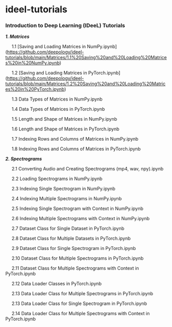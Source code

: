 # ideel-tutorials

### Introduction to Deep Learning (IDeeL) Tutorials


***1. Matrices***

&nbsp;&nbsp;&nbsp;&nbsp; 1.1 [Saving and Loading Matrices in NumPy.ipynb]
(https://github.com/deepology/ideel-tutorials/blob/main/Matrices/1.1%20Saving%20and%20Loading%20Matrices%20in%20NumPy.ipynb)

&nbsp;&nbsp;&nbsp;&nbsp; 1.2 [Saving and Loading Matrices in PyTorch.ipynb]
(https://github.com/deepology/ideel-tutorials/blob/main/Matrices/1.2%20Saving%20and%20Loading%20Matrices%20in%20PyTorch.ipynb)

&nbsp;&nbsp;&nbsp;&nbsp; 1.3 Data Types of Matrices in NumPy.ipynb

&nbsp;&nbsp;&nbsp;&nbsp; 1.4 Data Types of Matrices in PyTorch.ipynb

&nbsp;&nbsp;&nbsp;&nbsp; 1.5 Length and Shape of Matrices in NumPy.ipynb

&nbsp;&nbsp;&nbsp;&nbsp; 1.6 Length and Shape of Matrices in PyTorch.ipynb

&nbsp;&nbsp;&nbsp;&nbsp; 1.7 Indexing Rows and Columns of Matrices in NumPy.ipynb

&nbsp;&nbsp;&nbsp;&nbsp; 1.8 Indexing Rows and Columns of Matrices in PyTorch.ipynb


***2. Spectrograms***

&nbsp;&nbsp;&nbsp;&nbsp; 2.1 Converting Audio and Creating Spectrograms (mp4, wav, npy).ipynb

&nbsp;&nbsp;&nbsp;&nbsp; 2.2 Loading Spectrograms in NumPy.ipynb

&nbsp;&nbsp;&nbsp;&nbsp; 2.3 Indexing Single Spectrogram in NumPy.ipynb

&nbsp;&nbsp;&nbsp;&nbsp; 2.4 Indexing Multiple Spectrograms in NumPy.ipynb

&nbsp;&nbsp;&nbsp;&nbsp; 2.5 Indexing Single Spectrogram with Context in NumPy.ipynb

&nbsp;&nbsp;&nbsp;&nbsp; 2.6 Indexing Multiple Spectrograms with Context in NumPy.ipynb

&nbsp;&nbsp;&nbsp;&nbsp; 2.7 Dataset Class for Single Dataset in PyTorch.ipynb

&nbsp;&nbsp;&nbsp;&nbsp; 2.8 Dataset Class for Multiple Datasets in PyTorch.ipynb

&nbsp;&nbsp;&nbsp;&nbsp; 2.9 Dataset Class for Single Spectrogram in PyTorch.ipynb

&nbsp;&nbsp;&nbsp;&nbsp; 2.10 Dataset Class for Multiple Spectrograms in PyTorch.ipynb

&nbsp;&nbsp;&nbsp;&nbsp; 2.11 Dataset Class for Multiple Spectrograms with Context in PyTorch.ipynb

&nbsp;&nbsp;&nbsp;&nbsp; 2.12 Data Loader Classes in PyTorch.ipynb

&nbsp;&nbsp;&nbsp;&nbsp; 2.13 Data Loader Class for Multiple Spectrograms in PyTorch.ipynb

&nbsp;&nbsp;&nbsp;&nbsp; 2.13 Data Loader Class for Single Spectrogram in PyTorch.ipynb

&nbsp;&nbsp;&nbsp;&nbsp; 2.14 Data Loader Class for Multiple Spectrograms with Context in PyTorch.ipynb
